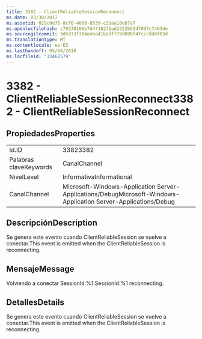 ```yaml
---
title: 3382 - ClientReliableSessionReconnect
ms.date: 03/30/2017
ms.assetid: 029c0e75-8cf0-4860-8539-c2baa18eb7a7
ms.openlocfilehash: c79338106b7d4718271ad2322b59d7097c7403de
ms.sourcegitcommit: 3d5d33f384eeba41b2dff79d096f47ccc8d8f03d
ms.translationtype: MT
ms.contentlocale: es-ES
ms.lasthandoff: 05/04/2018
ms.locfileid: "33462579"
---
```

# <a name="3382---clientreliablesessionreconnect"></a><span data-ttu-id="0cd8e-102">3382 - ClientReliableSessionReconnect</span><span class="sxs-lookup"><span data-stu-id="0cd8e-102">3382 - ClientReliableSessionReconnect</span></span>
## <a name="properties"></a><span data-ttu-id="0cd8e-103">Propiedades</span><span class="sxs-lookup"><span data-stu-id="0cd8e-103">Properties</span></span>  
  
|||  
|-|-|  
|<span data-ttu-id="0cd8e-104">Id.</span><span class="sxs-lookup"><span data-stu-id="0cd8e-104">ID</span></span>|<span data-ttu-id="0cd8e-105">3382</span><span class="sxs-lookup"><span data-stu-id="0cd8e-105">3382</span></span>|  
|<span data-ttu-id="0cd8e-106">Palabras clave</span><span class="sxs-lookup"><span data-stu-id="0cd8e-106">Keywords</span></span>|<span data-ttu-id="0cd8e-107">Canal</span><span class="sxs-lookup"><span data-stu-id="0cd8e-107">Channel</span></span>|  
|<span data-ttu-id="0cd8e-108">Nivel</span><span class="sxs-lookup"><span data-stu-id="0cd8e-108">Level</span></span>|<span data-ttu-id="0cd8e-109">Informativa</span><span class="sxs-lookup"><span data-stu-id="0cd8e-109">Informational</span></span>|  
|<span data-ttu-id="0cd8e-110">Canal</span><span class="sxs-lookup"><span data-stu-id="0cd8e-110">Channel</span></span>|<span data-ttu-id="0cd8e-111">Microsoft-Windows-Application Server-Applications/Debug</span><span class="sxs-lookup"><span data-stu-id="0cd8e-111">Microsoft-Windows-Application Server-Applications/Debug</span></span>|  
  
## <a name="description"></a><span data-ttu-id="0cd8e-112">Descripción</span><span class="sxs-lookup"><span data-stu-id="0cd8e-112">Description</span></span>  
 <span data-ttu-id="0cd8e-113">Se genera este evento cuando ClientReliableSession se vuelve a conectar.</span><span class="sxs-lookup"><span data-stu-id="0cd8e-113">This event is emitted when the ClientReliableSession is reconnecting.</span></span>  
  
## <a name="message"></a><span data-ttu-id="0cd8e-114">Mensaje</span><span class="sxs-lookup"><span data-stu-id="0cd8e-114">Message</span></span>  
 <span data-ttu-id="0cd8e-115">Volviendo a conectar SessionId:%1.</span><span class="sxs-lookup"><span data-stu-id="0cd8e-115">SessionId:%1 reconnecting.</span></span>  
  
## <a name="details"></a><span data-ttu-id="0cd8e-116">Detalles</span><span class="sxs-lookup"><span data-stu-id="0cd8e-116">Details</span></span>  
 <span data-ttu-id="0cd8e-117">Se genera este evento cuando ClientReliableSession se vuelve a conectar.</span><span class="sxs-lookup"><span data-stu-id="0cd8e-117">This event is emitted when the ClientReliableSession is reconnecting.</span></span>
